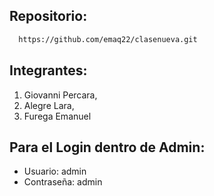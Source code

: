 ## Repositorio:

```bash
  https://github.com/emaq22/clasenueva.git
```


## Integrantes:


1. Giovanni Percara,
2. Alegre Lara,
3. Furega Emanuel

## Para el Login dentro de Admin:

  - Usuario: admin
  - Contraseña: admin